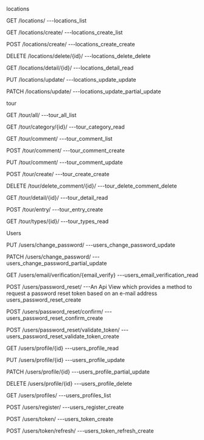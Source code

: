 locations

GET
/locations/
---locations_list


GET
/locations/create/
---locations_create_list


POST
/locations/create/
---locations_create_create


DELETE
/locations/delete/{id}/
---locations_delete_delete


GET
/locations/detail/{id}/
---locations_detail_read


PUT
/locations/update/
---locations_update_update


PATCH
/locations/update/
---locations_update_partial_update

tour

GET /tour/all/
---tour_all_list


GET
/tour/category/{id}/
---tour_category_read


GET
/tour/comment/
---tour_comment_list


POST
/tour/comment/
---tour_comment_create


PUT
/tour/comment/
---tour_comment_update


POST
/tour/create/
---tour_create_create


DELETE
/tour/delete_comment/{id}/
---tour_delete_comment_delete


GET
/tour/detail/{id}/
---tour_detail_read


POST
/tour/entry/
---tour_entry_create


GET
/tour/types/{id}/
---tour_types_read

Users


PUT
/users/change_password/
---users_change_password_update


PATCH
/users/change_password/
---users_change_password_partial_update


GET
/users/email/verification/{email_verify}
---users_email_verification_read


POST
/users/password_reset/
---An Api View which provides a method to request a password reset token based on an e-mail address
users_password_reset_create


POST
/users/password_reset/confirm/
---users_password_reset_confirm_create


POST
/users/password_reset/validate_token/
---users_password_reset_validate_token_create


GET
/users/profile/{id}
---users_profile_read


PUT
/users/profile/{id}
---users_profile_update


PATCH
/users/profile/{id}
---users_profile_partial_update


DELETE
/users/profile/{id}
---users_profile_delete


GET
/users/profiles/
---users_profiles_list


POST
/users/register/
---users_register_create


POST
/users/token/
---users_token_create


POST
/users/token/refresh/
---users_token_refresh_create



